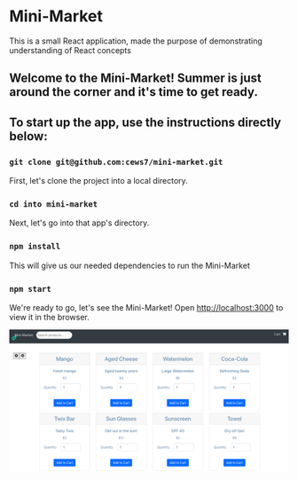 # Mini-Market

This is a small React application, made the purpose of demonstrating understanding of React concepts 

Welcome to the Mini-Market! Summer is just around the corner and it's time to get ready.
--
To start up the app, use the instructions directly below:
--

### `git clone git@github.com:cews7/mini-market.git`
First, let's clone the project into a local directory.

### `cd into mini-market`
Next, let's go into that app's directory.

### `npm install`
This will give us our needed dependencies to run the Mini-Market

### `npm start`
We're ready to go, let's see the Mini-Market!
Open [http://localhost:3000](http://localhost:3000) to view it in the browser.

![img](public/mini-market.png)
